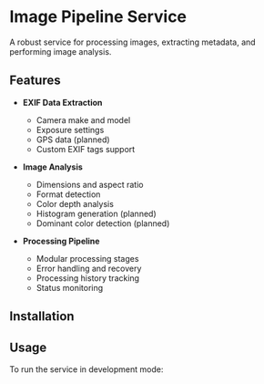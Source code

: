 # Image Pipeline Service

A robust service for processing images, extracting metadata, and performing image analysis.

## Features

- **EXIF Data Extraction**
  - Camera make and model
  - Exposure settings
  - GPS data (planned)
  - Custom EXIF tags support

- **Image Analysis**
  - Dimensions and aspect ratio
  - Format detection
  - Color depth analysis
  - Histogram generation (planned)
  - Dominant color detection (planned)

- **Processing Pipeline**
  - Modular processing stages
  - Error handling and recovery
  - Processing history tracking
  - Status monitoring

## Installation

## Usage

To run the service in development mode:
